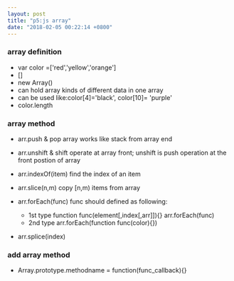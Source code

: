 ```yaml
---
layout: post
title: "p5:js array"
date: "2018-02-05 00:22:14 +0800"
---
```


### array definition
* var color =['red','yellow','orange']
* []
* new Array()
* can hold array kinds of different data in one array
* can be used like:color[4]='black', color[10]= 'purple'
* color.length

### array method
* arr.push & pop
  array works like stack from array end

* arr.unshift & shift
  operate at array front; unshift is push operation at the front postion of array

* arr.indexOf(item)
  find the index of an item

* arr.slice(n,m)
 copy [n,m) items from array

* arr.forEach(func)
 func should defined as following:
  * 1st type
  function func(element[,index[,arr]]){}
  arr.forEach(func)
  * 2nd type
  arr.forEach(function func(color){})

* arr.splice(index)

### add array method
* Array.prototype.methodname = function(func_callback){}
